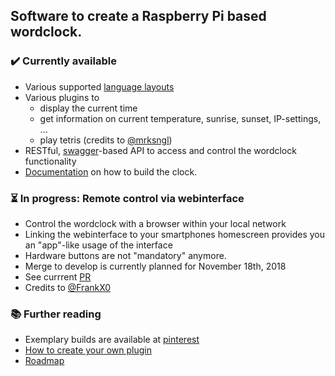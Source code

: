 ## Software to create a Raspberry Pi based wordclock.

### ✔️ Currently available
* Various supported [language layouts](https://github.com/bk1285/rpi_wordclock/tree/master/wordclock_layouts)
* Various plugins to
  * display the current time
  * get information on current temperature, sunrise, sunset, IP-settings, ...
  * play tetris (credits to [@mrksngl](https://github.com/mrksngl))
* RESTful, [swagger](https://swagger.io/specification/)-based API to access and control the wordclock functionality
* [Documentation](http://rpi-wordclock.readthedocs.io/en/master/) on how to build the clock.

### ⏳ In progress: Remote control via webinterface
* Control the wordclock with a browser within your local network
* Linking the webinterface to your smartphones homescreen provides you an "app"-like usage of the interface
* Hardware buttons are not "mandatory" anymore.
* Merge to develop is currently planned for November 18th, 2018
* See currrent [PR](https://github.com/bk1285/rpi_wordclock/pull/100)
* Credits to [@FrankX0](https://github.com/FrankX0) 

### :books: Further reading

* Exemplary builds are available at [pinterest](https://www.pinterest.de/berndkrolla/wordclock-gallery/)
* [How to create your own plugin](https://rpi-wordclock.readthedocs.io/en/master/doc_further_reading.html#adding-a-new-plugin)
* [Roadmap](https://github.com/bk1285/rpi_wordclock/projects)
